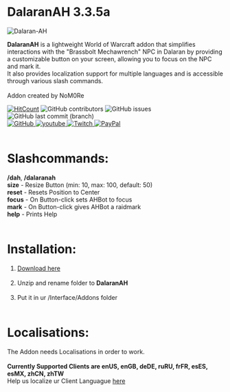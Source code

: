 # DalaranAH 3.3.5a

<img src="https://i.ibb.co/s9D1LqG/Dalaran-AH.png" alt="Dalaran-AH" border="0">

**DalaranAH** is a lightweight World of Warcraft addon that simplifies interactions with the "Brassbolt Mechawrench" NPC in Dalaran by providing a customizable button on your screen, allowing you to focus on the NPC and mark it.<br/>
It also provides localization support for multiple languages and is accessible through various slash commands.<br/><br/>
Addon created by NoM0Re



[![HitCount](https://hits.dwyl.com/NoM0Re/DalaranAH.svg?style=flat-square)](http://hits.dwyl.com/NoM0Re/DalaranAH) ![GitHub contributors](https://img.shields.io/github/contributors/NoM0Re/DalaranAH)
 ![GitHub issues](https://img.shields.io/github/issues/NoM0Re/DalaranAH)  ![GitHub last commit (branch)](https://img.shields.io/github/last-commit/NoM0Re/DalaranAH/main) <br/>
 <a href='https://github.com/NoM0Re' target="_blank">
  <img alt='GitHub' src='https://img.shields.io/badge/github-100000?style=flat-square&logo=GitHub&logoColor=white&labelColor=black&color=black'/>
</a>
<a href='https://www.youtube.com/@xpatrick99x' target="_blank">
  <img alt='youtube' src='https://img.shields.io/badge/YouTube-100000?style=flat-square&logo=youtube&logoColor=white&labelColor=FF0000&color=black'/>
</a>
<a href='https://www.twitch.tv/noom0re' target="_blank">
  <img alt='Twitch' src='https://img.shields.io/badge/Twitch-100000?style=flat-square&logo=Twitch&logoColor=white&labelColor=6441a5&color=black'/>
</a>
<a href='https://streamelements.com/noom0re/tip' target="_blank">
  <img alt='PayPal' src='https://img.shields.io/badge/Buy_me a coffee-100000?style=flat-square&logo=PayPal&logoColor=white&labelColor=3b7bbf&color=000000'/>
</a>
<br/><br/>
# **Slashcommands:**
**/dah**, **/dalaranah**<br/>
**size** - Resize Button (min: 10, max: 100, default: 50)<br/>
**reset** - Resets Position to Center<br/>
**focus** - On Button-click sets AHBot to focus<br/>
**mark** - On Button-click gives AHBot a raidmark<br/>
**help** - Prints Help<br/><br/>
# **Installation:**
1. [Download here](https://github.com/NoM0Re/DalaranAH/archive/refs/heads/main.zip)<br/><br/>
2. Unzip and rename folder to **DalaranAH**<br/><br/>
3. Put it in ur /Interface/Addons folder<br/><br/>
# **Localisations:**
The Addon needs Localisations in order to work.<br/><br/>
**Currently Supported Clients are enUS, enGB, deDE, ruRU, frFR, esES, esMX, zhCN, zhTW**<br/>
Help us localize ur Client Languague [here](https://github.com/NoM0Re/DalaranAH/pulls)<br/><br/><br/>


